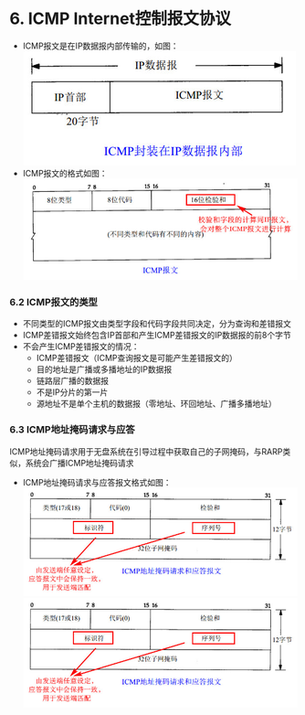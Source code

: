 # 6. ICMP Internet控制报文协议

- ICMP报文是在IP数据报内部传输的，如图：			
	![](https://github.com/limbo-note/books/blob/master/TCPIP_ILLUSTRATED_I/6-1.jpg)
- ICMP报文的格式如图：					
	![](https://github.com/limbo-note/books/blob/master/TCPIP_ILLUSTRATED_I/6-2.jpg)

### 6.2 ICMP报文的类型

- 不同类型的ICMP报文由类型字段和代码字段共同决定，分为查询和差错报文
- ICMP差错报文始终包含IP首部和产生ICMP差错报文的IP数据报的前8个字节
- 不会产生ICMP差错报文的情况：
	- ICMP差错报文（ICMP查询报文是可能产生差错报文的）
	- 目的地址是广播或多播地址的IP数据报
	- 链路层广播的数据报
	- 不是IP分片的第一片
	- 源地址不是单个主机的数据报（零地址、环回地址、广播多播地址）

### 6.3 ICMP地址掩码请求与应答

ICMP地址掩码请求用于无盘系统在引导过程中获取自己的子网掩码，与RARP类似，系统会广播ICMP地址掩码请求

- ICMP地址掩码请求与应答报文格式如图：				
	![](https://github.com/limbo-note/books/blob/master/TCPIP_ILLUSTRATED_I/6-3.jpg)
	![](6-3.jpg)